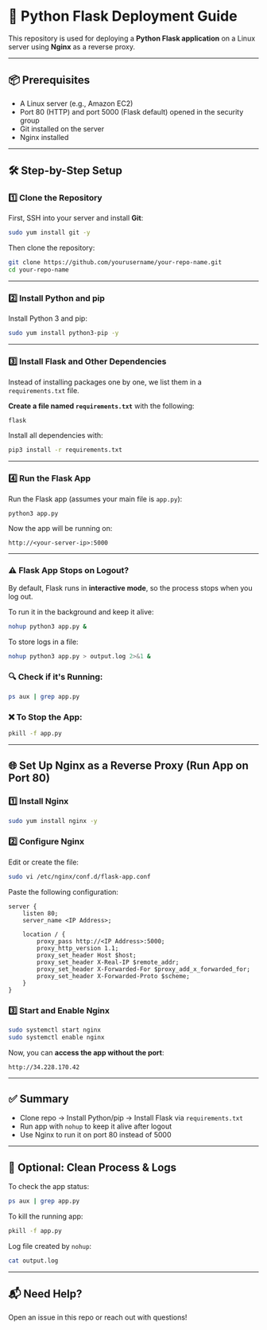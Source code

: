 # 🚀 Python Flask Deployment Guide

This repository is used for deploying a **Python Flask application** on a Linux server using **Nginx** as a reverse proxy.

---

## 📦 Prerequisites

- A Linux server (e.g., Amazon EC2)
- Port 80 (HTTP) and port 5000 (Flask default) opened in the security group
- Git installed on the server
- Nginx installed

---

## 🛠️ Step-by-Step Setup

### 1️⃣ Clone the Repository

First, SSH into your server and install **Git**:

```bash
sudo yum install git -y
```

Then clone the repository:

```bash
git clone https://github.com/yourusername/your-repo-name.git
cd your-repo-name
```

---

### 2️⃣ Install Python and pip

Install Python 3 and pip:

```bash
sudo yum install python3-pip -y
```

---

### 3️⃣ Install Flask and Other Dependencies

Instead of installing packages one by one, we list them in a `requirements.txt` file.

**Create a file named `requirements.txt`** with the following:

```txt
flask
```

Install all dependencies with:

```bash
pip3 install -r requirements.txt
```

---

### 4️⃣ Run the Flask App

Run the Flask app (assumes your main file is `app.py`):

```bash
python3 app.py
```

Now the app will be running on:

```
http://<your-server-ip>:5000
```

---

### ⚠️ Flask App Stops on Logout?

By default, Flask runs in **interactive mode**, so the process stops when you log out.

To run it in the background and keep it alive:

```bash
nohup python3 app.py &
```

To store logs in a file:

```bash
nohup python3 app.py > output.log 2>&1 &
```

### 🔍 Check if it's Running:

```bash
ps aux | grep app.py
```

### ❌ To Stop the App:

```bash
pkill -f app.py
```

---

## 🌐 Set Up Nginx as a Reverse Proxy (Run App on Port 80)

### 1️⃣ Install Nginx

```bash
sudo yum install nginx -y
```

### 2️⃣ Configure Nginx

Edit or create the file:

```bash
sudo vi /etc/nginx/conf.d/flask-app.conf
```

Paste the following configuration:

```nginx
server {
    listen 80;
    server_name <IP Address>;

    location / {
        proxy_pass http://<IP Address>:5000;
        proxy_http_version 1.1;
        proxy_set_header Host $host;
        proxy_set_header X-Real-IP $remote_addr;
        proxy_set_header X-Forwarded-For $proxy_add_x_forwarded_for;
        proxy_set_header X-Forwarded-Proto $scheme;
    }
}
```

### 3️⃣ Start and Enable Nginx

```bash
sudo systemctl start nginx
sudo systemctl enable nginx
```

Now, you can **access the app without the port**:

```
http://34.228.170.42
```

---

## ✅ Summary

- Clone repo → Install Python/pip → Install Flask via `requirements.txt`
- Run app with `nohup` to keep it alive after logout
- Use Nginx to run it on port 80 instead of 5000

---

## 🧼 Optional: Clean Process & Logs

To check the app status:

```bash
ps aux | grep app.py
```

To kill the running app:

```bash
pkill -f app.py
```

Log file created by `nohup`:

```bash
cat output.log
```

---

## 📬 Need Help?

Open an issue in this repo or reach out with questions!

